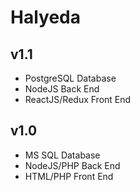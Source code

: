 # Halyeda

## v1.1

-  PostgreSQL Database
-  NodeJS Back End
-  ReactJS/Redux Front End

## v1.0

-  MS SQL Database
-  NodeJS/PHP Back End
-  HTML/PHP Front End
